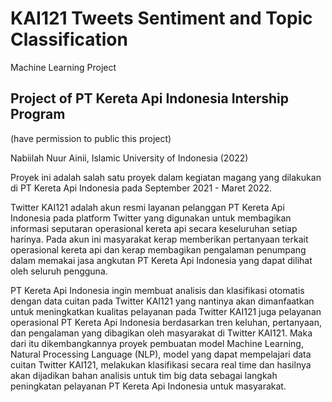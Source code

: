 # KAI121 Tweets Sentiment and Topic Classification
Machine Learning Project

## Project of PT Kereta Api Indonesia Intership Program
(have permission to public this project)

Nabiilah Nuur Ainii, Islamic University of Indonesia (2022)

Proyek ini adalah salah satu proyek dalam kegiatan magang yang dilakukan di PT Kereta Api Indonesia pada September 2021 - Maret 2022.

Twitter KAI121 adalah akun resmi layanan pelanggan PT Kereta Api Indonesia pada platform Twitter yang digunakan untuk membagikan informasi seputaran operasional kereta api secara keseluruhan setiap harinya. Pada akun ini masyarakat kerap memberikan pertanyaan terkait operasional kereta api dan kerap membagikan pengalaman penumpang dalam memakai jasa angkutan PT Kereta Api Indonesia yang dapat dilihat oleh seluruh pengguna.

PT Kereta Api Indonesia ingin membuat analisis dan klasifikasi otomatis dengan data cuitan pada Twitter KAI121 yang nantinya akan dimanfaatkan untuk meningkatkan kualitas pelayanan pada Twitter KAI121 juga pelayanan operasional PT Kereta Api Indonesia berdasarkan tren keluhan, pertanyaan, dan pengalaman yang dibagikan oleh masyarakat di Twitter KAI121. Maka dari itu dikembangkannya proyek pembuatan model Machine Learning, Natural Processing Language (NLP), model yang dapat mempelajari data cuitan Twitter KAI121, melakukan klasifikasi secara real time dan hasilnya akan dijadikan bahan analisis untuk tim big data sebagai langkah peningkatan pelayanan PT Kereta Api Indonesia untuk masyarakat.
